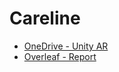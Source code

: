 # Careline

- [OneDrive - Unity AR](https://myipleiria-my.sharepoint.com/:f:/g/personal/2230320_my_ipleiria_pt/Ems6Jxbjk_lDh5zIRQ8qtxEBn6sr4r5_8VnvnRgyJfAAag?e=oAh6Wd)
- [Overleaf - Report](https://www.overleaf.com/read/zgvzjhthfdmg#2321ba)

